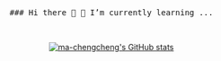 <p align="center">
  <samp>
  ### Hi there 👋
  🌱 I’m currently learning ...
  </samp>
</p>


<span align="center">
  <br>
  
[![ma-chengcheng's GitHub stats](https://github-readme-stats.vercel.app/api?username=ma-chengcheng)](https://github.com/anuraghazra/github-readme-stats)

</span>
